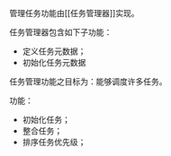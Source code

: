 
管理任务功能由[[任务管理器]]实现。

任务管理器包含如下子功能：
- 定义任务元数据；
- 初始化任务元数据

任务管理功能之目标为：能够调度许多任务。

功能：
- 初始化任务；
- 整合任务；
- 排序任务优先级；



